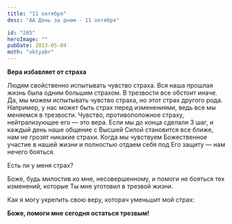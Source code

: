 ```yaml
---
title: "11 октября"
desc: "АА День за днем - 11 октября"

id: "285"
heroImage: ""
pubDate: 2023-05-04
moth: "oktyabr"
---
```


**Вера избавляет от страха**

Людям свойственно испытывать чувство страха. Вся наша прошлая жизнь была одним
большим страхом. В трезвости все обстоит иначе. Да, мы можем испытывать
чувство страха, но этот страх другого рода. Например, у нас может быть страх
перед изменениями, ведь все мы меняемся в трезвости. Чувство, противоположное
страху, нейтрализующее его — это вера. Если мы до конца сделали 3 шаг, и
каждый день наше общение с Высшей Силой становится все ближе, нам не грозят
никакие страхи. Когда мы чувствуем Божественное участие в нашей жизни и
полностью отдаем себя под Его защиту — нам нечего бояться.

Есть ли у меня страх?

Боже, будь милостив ко мне, несовершенному, и помоги не бояться тех изменений,
которые Ты мне уготовил в трезвой жизни.

Как я могу укрепить свою веру, которач уменьшит мой страх:

**Боже, помоги мне сегодня остаться трезвым!**
